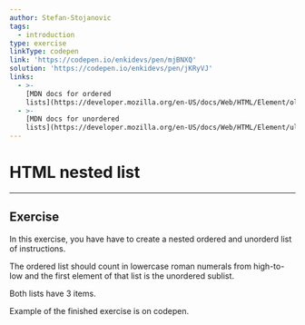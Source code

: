 ```yaml
---
author: Stefan-Stojanovic
tags:
  - introduction
type: exercise
linkType: codepen
link: 'https://codepen.io/enkidevs/pen/mjBNXQ'
solution: 'https://codepen.io/enkidevs/pen/jKRyVJ'
links:
  - >-
    [MDN docs for ordered
    lists](https://developer.mozilla.org/en-US/docs/Web/HTML/Element/ol){website}
  - >-
    [MDN docs for unordered
    lists](https://developer.mozilla.org/en-US/docs/Web/HTML/Element/ul){website}
---
```


# HTML nested list


---

## Exercise

In this exercise, you have have to create a nested ordered and unorderd list of instructions.

The ordered list should count in lowercase roman numerals from high-to-low and the first element of that list is the unordered sublist.

Both lists have 3 items.

Example of the finished exercise is on codepen.
 
